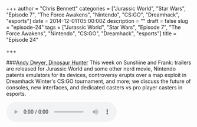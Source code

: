 +++
author = "Chris Bennett"
categories = ["Jurassic World", "Star Wars", "Episode 7", "The Force Awakens", "Nintendo", "CS:GO", "Dreamhack", "esports"]
date = 2014-12-01T05:00:00Z
description = ""
draft = false
slug = "episode-24"
tags = ["Jurassic World", "Star Wars", "Episode 7", "The Force Awakens", "Nintendo", "CS:GO", "Dreamhack", "esports"]
title = "Episode 24"

+++

###[Andy Dwyer, Dinosaur Hunter](http://files.podcast.geeksinprogress.com/files/podcasts/1/s01e24_AndyDwyerDinoHunter.mp3)
This week on Sunshine and Frank: trailers are released for Jurassic World and some other nerd movie, Nintendo patents emulators for its devices, controversy erupts over a map exploit in Dreamhack Winter's CS:GO tournament, and more; we discuss the future of consoles, new interfaces, and dedicated casters vs pro player casters in esports.

<audio controls>
  <source src="http://files.podcast.geeksinprogress.com/files/podcasts/1/s01e24_AndyDwyerDinoHunter.mp3" 	type="audio/mpeg">
</audio>